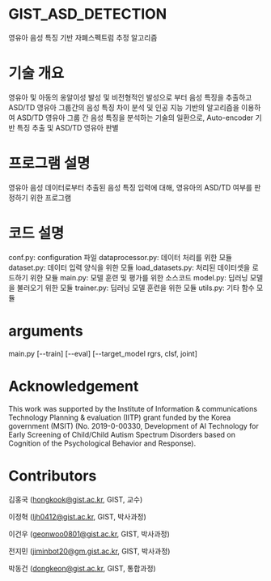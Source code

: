 # GIST_ASD_DETECTION
영유아 음성 특징 기반 자폐스펙트럼 추정 알고리즘

# 기술 개요
영유아 및 아동의 옹알이성 발성 및 비전형적인 발성으로 부터 음성 특징을 추출하고 ASD/TD 영유아 그룹간의 음성 특징 차이 분석 및 인공 지능 기반의 알고리즘을 이용하여 ASD/TD 영유아 그룹 간 음성 특징을 분석하는 기술의 일환으로, Auto-encoder 기반 특징 추출 및 ASD/TD 영유아 판별

# 프로그램 설명
영유아 음성 데이터로부터 추출된 음성 특징 입력에 대해, 영유아의 ASD/TD 여부를 판정하기 위한 프로그램

# 코드 설명
conf.py: configuration 파일
dataprocessor.py: 데이터 처리를 위한 모듈
dataset.py: 데이터 입력 양식을 위한 모듈
load_datasets.py: 처리된 데이터셋을 로드하기 위한 모듈
main.py: 모델 훈련 및 평가를 위한 소스코드
model.py: 딥러닝 모델을 불러오기 위한 모듈
trainer.py: 딥러닝 모델 훈련을 위한 모듈
utils.py: 기타 함수 모듈

# arguments
main.py [--train] [--eval] [--target_model rgrs, clsf, joint]

# Acknowledgement
This work was supported by the Institute of Information & communications Technology Planning & evaluation (IITP) grant funded by the Korea government (MSIT) (No. 2019-0-00330, Development of AI Technology for Early Screening of Child/Child Autism Spectrum Disorders based on Cognition of the Psychological Behavior and Response).

# Contributors
김홍국 (hongkook@gist.ac.kr, GIST, 교수)

이정혁 (ljh0412@gist.ac.kr, GIST, 박사과정)

이건우 (geonwoo0801@gist.ac.kr, GIST, 박사과정)

전지민 (jiminbot20@gm.gist.ac.kr, GIST, 박사과정)

박동건  (dongkeon@gist.ac.kr, GIST, 통합과정)
